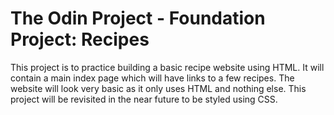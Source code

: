 # The Odin Project - Foundation Project: Recipes

This project is to practice building a basic recipe website using HTML. It will contain a main index page which will have links to a few recipes. The website will look very basic as it only uses HTML and nothing else. This project will be revisited in the near future to be styled using CSS.

